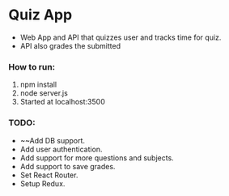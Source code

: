 # Quiz App
* Web App and API that quizzes user and tracks time for quiz.
* API also grades the submitted 

### How to run:
1) npm install
2) node server.js
3) Started at localhost:3500

### TODO:
* ~~Add DB support.
* Add user authentication.
* Add support for more questions and subjects.
* Add support to save grades.
* Set React Router.
* Setup Redux.
